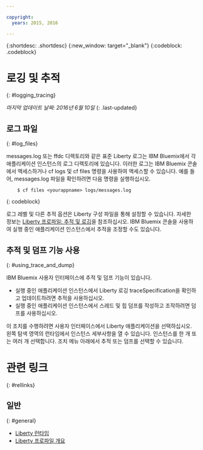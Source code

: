 ```yaml
---

copyright:
  years: 2015, 2016

---
```


{:shortdesc: .shortdesc}
{:new_window: target="_blank"}
{:codeblock: .codeblock}

# 로깅 및 추적
{: #logging_tracing}

*마지막 업데이트 날짜: 2016년 6월 10일*
{: .last-updated}

## 로그 파일
{: #log_files}

messages.log 또는 ffdc 디렉토리와 같은 표준 Liberty 로그는 IBM Bluemix에서 각 애플리케이션 인스턴스의 로그 디렉토리에 있습니다. 이러한 로그는 IBM Bluemix 콘솔에서 액세스하거나 cf logs 및 cf files 명령을 사용하여 액세스할 수 있습니다.
예를 들어, messages.log 파일을 확인하려면 다음 명령을 실행하십시오.

```
    $ cf files <yourappname> logs/messages.log
```
{: codeblock}

로그 레벨 및 다른 추적 옵션은 Liberty 구성 파일을 통해 설정할 수 있습니다. 자세한 정보는 [Liberty 프로파일: 추적 및 로깅](http://www.ibm.com/support/knowledgecenter/SSAW57_8.5.5/com.ibm.websphere.wlp.nd.multiplatform.doc/ae/rwlp_logging.html?cp=SSAW57_8.5.5%2F3-17-0-0)을 참조하십시오. IBM Bluemix 콘솔을 사용하여 실행 중인 애플리케이션 인스턴스에서 추적을 조정할 수도 있습니다. 

## 추적 및 덤프 기능 사용
{: #using_trace_and_dump}

IBM Bluemix 사용자 인터페이스에 추적 및 덤프 기능이 있습니다.
* 실행 중인 애플리케이션 인스턴스에서 Liberty 로깅 traceSpecification을 확인하고 업데이트하려면 추적을 사용하십시오. 
* 실행 중인 애플리케이션 인스턴스에서 스레드 및 힙 덤프를 작성하고 조작하려면 덤프를 사용하십시오. 

이 조치를 수행하려면 사용자 인터페이스에서 Liberty 애플리케이션을 선택하십시오. 왼쪽 탐색 영역의 런타임에서 인스턴스 세부사항을 열 수 있습니다. 인스턴스를 한 개 또는 여러 개 선택합니다. 조치 메뉴 아래에서 추적 또는 덤프를 선택할 수 있습니다.

# 관련 링크
{: #rellinks}
## 일반
{: #general}
* [Liberty 런타임](index.html)
* [Liberty 프로파일 개요](http://www-01.ibm.com/support/knowledgecenter/SSAW57_8.5.5/com.ibm.websphere.wlp.nd.doc/ae/cwlp_about.html)
